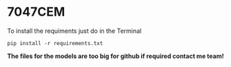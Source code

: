 # 7047CEM
To install the requiments just do in the Terminal
```
pip install -r requirements.txt
```
**The files for the models are too big for github if required contact me team!**
